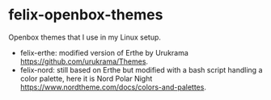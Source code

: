 # felix-openbox-themes

Openbox themes that I use in my Linux setup.

  - felix-erthe: modified version of Erthe by Urukrama <https://github.com/urukrama/Themes>.
  - felix-nord: still based on Erthe but modified with a bash script handling a color palette, here it is Nord Polar Night <https://www.nordtheme.com/docs/colors-and-palettes>.
